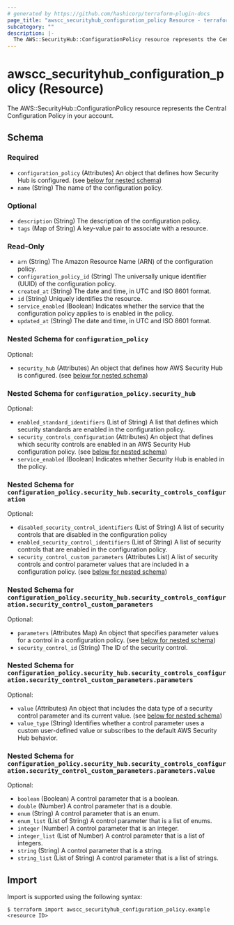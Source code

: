 ```yaml
---
# generated by https://github.com/hashicorp/terraform-plugin-docs
page_title: "awscc_securityhub_configuration_policy Resource - terraform-provider-awscc"
subcategory: ""
description: |-
  The AWS::SecurityHub::ConfigurationPolicy resource represents the Central Configuration Policy in your account.
---
```


# awscc_securityhub_configuration_policy (Resource)

The AWS::SecurityHub::ConfigurationPolicy resource represents the Central Configuration Policy in your account.



<!-- schema generated by tfplugindocs -->
## Schema

### Required

- `configuration_policy` (Attributes) An object that defines how Security Hub is configured. (see [below for nested schema](#nestedatt--configuration_policy))
- `name` (String) The name of the configuration policy.

### Optional

- `description` (String) The description of the configuration policy.
- `tags` (Map of String) A key-value pair to associate with a resource.

### Read-Only

- `arn` (String) The Amazon Resource Name (ARN) of the configuration policy.
- `configuration_policy_id` (String) The universally unique identifier (UUID) of the configuration policy.
- `created_at` (String) The date and time, in UTC and ISO 8601 format.
- `id` (String) Uniquely identifies the resource.
- `service_enabled` (Boolean) Indicates whether the service that the configuration policy applies to is enabled in the policy.
- `updated_at` (String) The date and time, in UTC and ISO 8601 format.

<a id="nestedatt--configuration_policy"></a>
### Nested Schema for `configuration_policy`

Optional:

- `security_hub` (Attributes) An object that defines how AWS Security Hub is configured. (see [below for nested schema](#nestedatt--configuration_policy--security_hub))

<a id="nestedatt--configuration_policy--security_hub"></a>
### Nested Schema for `configuration_policy.security_hub`

Optional:

- `enabled_standard_identifiers` (List of String) A list that defines which security standards are enabled in the configuration policy.
- `security_controls_configuration` (Attributes) An object that defines which security controls are enabled in an AWS Security Hub configuration policy. (see [below for nested schema](#nestedatt--configuration_policy--security_hub--security_controls_configuration))
- `service_enabled` (Boolean) Indicates whether Security Hub is enabled in the policy.

<a id="nestedatt--configuration_policy--security_hub--security_controls_configuration"></a>
### Nested Schema for `configuration_policy.security_hub.security_controls_configuration`

Optional:

- `disabled_security_control_identifiers` (List of String) A list of security controls that are disabled in the configuration policy
- `enabled_security_control_identifiers` (List of String) A list of security controls that are enabled in the configuration policy.
- `security_control_custom_parameters` (Attributes List) A list of security controls and control parameter values that are included in a configuration policy. (see [below for nested schema](#nestedatt--configuration_policy--security_hub--security_controls_configuration--security_control_custom_parameters))

<a id="nestedatt--configuration_policy--security_hub--security_controls_configuration--security_control_custom_parameters"></a>
### Nested Schema for `configuration_policy.security_hub.security_controls_configuration.security_control_custom_parameters`

Optional:

- `parameters` (Attributes Map) An object that specifies parameter values for a control in a configuration policy. (see [below for nested schema](#nestedatt--configuration_policy--security_hub--security_controls_configuration--security_control_custom_parameters--parameters))
- `security_control_id` (String) The ID of the security control.

<a id="nestedatt--configuration_policy--security_hub--security_controls_configuration--security_control_custom_parameters--parameters"></a>
### Nested Schema for `configuration_policy.security_hub.security_controls_configuration.security_control_custom_parameters.parameters`

Optional:

- `value` (Attributes) An object that includes the data type of a security control parameter and its current value. (see [below for nested schema](#nestedatt--configuration_policy--security_hub--security_controls_configuration--security_control_custom_parameters--parameters--value))
- `value_type` (String) Identifies whether a control parameter uses a custom user-defined value or subscribes to the default AWS Security Hub behavior.

<a id="nestedatt--configuration_policy--security_hub--security_controls_configuration--security_control_custom_parameters--parameters--value"></a>
### Nested Schema for `configuration_policy.security_hub.security_controls_configuration.security_control_custom_parameters.parameters.value`

Optional:

- `boolean` (Boolean) A control parameter that is a boolean.
- `double` (Number) A control parameter that is a double.
- `enum` (String) A control parameter that is an enum.
- `enum_list` (List of String) A control parameter that is a list of enums.
- `integer` (Number) A control parameter that is an integer.
- `integer_list` (List of Number) A control parameter that is a list of integers.
- `string` (String) A control parameter that is a string.
- `string_list` (List of String) A control parameter that is a list of strings.

## Import

Import is supported using the following syntax:

```shell
$ terraform import awscc_securityhub_configuration_policy.example <resource ID>
```
